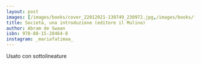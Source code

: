 ```yaml
---
layout: post
images: [/images/books/cover_22012021-130749_230972.jpg,/images/books/foto1_22012021-130805_891021.jpg,]
title: Società, una introduzione (editore il Mulino)
author: Abram de Swaan
isbn: 978-88-15-28464-8
instagram: _mariafatimaa_
---
```


Usato con sottolineature
